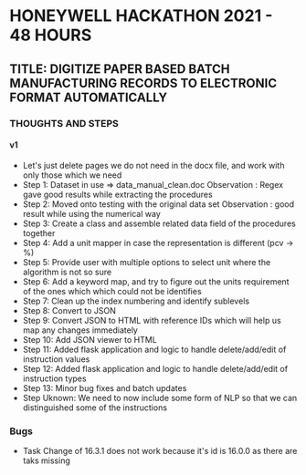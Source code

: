 # HONEYWELL HACKATHON 2021 - 48 HOURS
## TITLE: DIGITIZE PAPER BASED BATCH MANUFACTURING RECORDS TO ELECTRONIC FORMAT AUTOMATICALLY


### THOUGHTS AND STEPS


#### v1
 - Let's just delete pages we do not need in the docx file, and work with only those which we need
 - Step 1: Dataset in use => data_manual_clean.doc  Observation : Regex gave good results while extracting the procedures
 - Step 2: Moved onto testing with the original data set Observation : good result while using the numerical way
 - Step 3: Create a class and assemble related data field of the procedures together
 - Step 4: Add a unit mapper in case the representation is different (pcv -> %)
 - Step 5: Provide user with multiple options to select unit where the algorithm is not so sure
 - Step 6: Add a keyword map, and try to figure out the units requirement of the ones which which could not be identifies
 - Step 7: Clean up the index numbering and identify sublevels
 - Step 8: Convert to JSON
 - Step 9: Convert JSON to HTML with reference IDs which will help us map any changes immediately
 - Step 10: Add JSON viewer to HTML
 - Step 11: Added flask application and logic to handle delete/add/edit of instruction values
 - Step 12: Added flask application and logic to handle delete/add/edit of instruction  types
 - Step 13: Minor bug fixes and batch updates
 - Step Uknown: We need to now include some form of NLP so that we can distinguished some of the instructions



### Bugs
- Task Change of 16.3.1 does not work because it's id is 16.0.0 as there are taks missing
